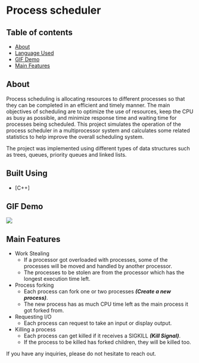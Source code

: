# Process scheduler


##  Table of contents
- [About](#about)
- [Language Used](#tech)
- [GIF Demo](#demo)
- [Main Features](#features)

## About <a name = "about"></a>
Process scheduling is allocating resources to different processes so that they can be completed in an efficient and timely manner. The main objectives of scheduling are to optimize the use of resources, keep the CPU as busy as possible, and minimize response time and waiting time for processes being scheduled. This project simulates the operation of the process scheduler in a multiprocessor system and calculates some related statistics to help improve the overall scheduling system. 

The project was implemented using different types of data structures such as trees, queues, priority queues and linked lists.


## Built Using <a name = "tech"></a>
- [C++]

## GIF Demo <a name = "demo"></a>
![](https://github.com/alitarek0/process-scheduler/blob/main/processShedulerGIF.gif)

## Main Features <a name ="features"></a>
- Work Stealing
  * If a processor got overloaded with processes, some of the processes will be moved and handled by another processor.
  * The processes to be stolen are from the processor which has the longest execution time left.
- Process forking
  * Each process can fork one or two processes ***(Create a new process)***.
  * The new process has as much CPU time left as the main process it got forked from.
- Requesting I/O
  * Each process can request to take an input or display output.
- Killing a process
  * Each process can get killed if it receives a SIGKILL ***(Kill Signal)***. 
  * If the process to be killed has forked children, they will be killed too.

If you have any inquiries, please do not hesitate to reach out.
